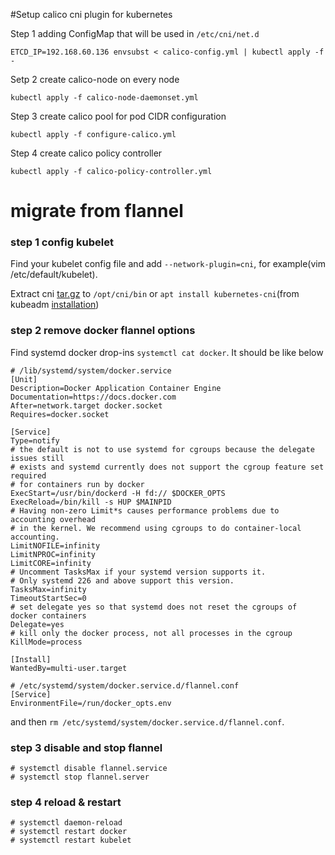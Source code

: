 #Setup calico cni plugin for kubernetes

Step 1 adding ConfigMap that will be used in `/etc/cni/net.d`

```
ETCD_IP=192.168.60.136 envsubst < calico-config.yml | kubectl apply -f -
```

Setp 2 create calico-node on every node

```
kubectl apply -f calico-node-daemonset.yml
```

Step 3 create calico pool for pod CIDR configuration

```
kubectl apply -f configure-calico.yml
```

Step 4 create calico policy controller

```
kubectl apply -f calico-policy-controller.yml
```

# migrate from flannel

### step 1 config kubelet

Find your kubelet config file and add `--network-plugin=cni`, for example(vim /etc/default/kubelet).

Extract cni [tar.gz](https://storage.googleapis.com/kubernetes-release/network-plugins/cni-amd64-07a8a28637e97b22eb8dfe710eeae1344f69d16e.tar.gz) to `/opt/cni/bin` or `apt install kubernetes-cni`(from kubeadm [installation](http://kubernetes.io/docs/getting-started-guides/kubeadm/))

### step 2 remove docker flannel options

Find systemd docker drop-ins `systemctl cat docker`. It should be like below

```
# /lib/systemd/system/docker.service
[Unit]
Description=Docker Application Container Engine
Documentation=https://docs.docker.com
After=network.target docker.socket
Requires=docker.socket

[Service]
Type=notify
# the default is not to use systemd for cgroups because the delegate issues still
# exists and systemd currently does not support the cgroup feature set required
# for containers run by docker
ExecStart=/usr/bin/dockerd -H fd:// $DOCKER_OPTS
ExecReload=/bin/kill -s HUP $MAINPID
# Having non-zero Limit*s causes performance problems due to accounting overhead
# in the kernel. We recommend using cgroups to do container-local accounting.
LimitNOFILE=infinity
LimitNPROC=infinity
LimitCORE=infinity
# Uncomment TasksMax if your systemd version supports it.
# Only systemd 226 and above support this version.
TasksMax=infinity
TimeoutStartSec=0
# set delegate yes so that systemd does not reset the cgroups of docker containers
Delegate=yes
# kill only the docker process, not all processes in the cgroup
KillMode=process

[Install]
WantedBy=multi-user.target

# /etc/systemd/system/docker.service.d/flannel.conf
[Service]
EnvironmentFile=/run/docker_opts.env
```
and then `rm /etc/systemd/system/docker.service.d/flannel.conf`.

### step 3 disable and stop flannel

```
# systemctl disable flannel.service
# systemctl stop flannel.server
```
### step 4 reload & restart

```
# systemctl daemon-reload
# systemctl restart docker
# systemctl restart kubelet
```

